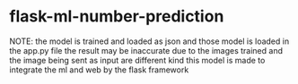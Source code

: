 # flask-ml-number-prediction
NOTE:
the model is trained and loaded as json and those model is loaded in the app.py file
the result may be inaccurate due to the images trained and the image being sent as input are different kind
this model is made to integrate the ml and web by the flask framework
